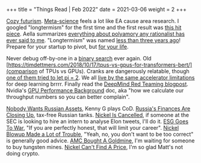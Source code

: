 +++
title = "Things Read | Feb 2022"
date = 2021-03-06
weight = 2
+++

[Cozy futurism](https://nintil.com/cozy-futurism). [Meta-science](https://nintil.com/science-funding-evidence) feels a lot like EA cause area research. I googled "longtermism" for the first time and the first result was [this hit piece](https://aeon.co/essays/why-longtermism-is-the-worlds-most-dangerous-secular-credo). Aella summarizes [everything about polyamory any rationalist has ever said to me](https://aella.substack.com/p/the-polyamory-post). "Longtermism" was named [less than three years ago](https://forum.effectivealtruism.org/posts/qZyshHCNkjs3TvSem/longtermism)! Prepare for your startup to pivot, but [for your life](https://mindingourway.com/dive-in-2/amp/).

Never debug off-by-one in a [binary search](https://blog.tylerhou.io/posts/binary-search-with-confidence/) ever again. Old [https://timdettmers.com/2018/10/17/tpus-vs-gpus-for-transformers-bert/](comparison of TPUs vs GPUs). Cranks are dangerously relatable, though [one of them tried to let pi = 2](https://buttondown.email/hillelwayne/archive/that-time-indiana-almost-made-p-32/). We all [live by the same accelerator limitations](https://horace.io/brrr_intro.html) for deep learning brrrr. Finally read the [DeepMind Red Teaming blogpost](https://www.deepmind.com/research/publications/2022/Red-Teaming-Language-Models-with-Language-Models). Nvidia's [GPU Performance Background](https://docs.nvidia.com/deeplearning/performance/dl-performance-gpu-background/index.html#gpu-arch) doc, aka "how we calculate our throughput numbers so you can better complain".

[Nobody Wants Russian Assets](https://www.bloomberg.com/opinion/articles/2022-03-01/nobody-wants-russian-assets), Kenny G plays CoD. [Russia's Finances Are Closing Up](https://www.bloomberg.com/opinion/articles/2022-03-02/russia-s-finances-are-closing-up), tax-free Russian tanks. [Nickel Is Cancelled](https://www.bloomberg.com/opinion/articles/2022-03-08/nickel-is-canceled), if someone at the SEC is looking to hire an intern to analyse Elon tweets, I'll do it. [ESG Goes To War](https://www.bloomberg.com/opinion/articles/2022-03-09/esg-goes-to-war), "If you are perfectly honest, that will limit your career". [Nickel Blowup Made a Lot of Trouble](https://www.bloomberg.com/opinion/articles/2022-03-14/nickel-blowup-made-a-lot-of-trouble), "Yeah, no, you don't want to be too correct" is generally good advice. [AMC Bought A Goldmine](https://www.bloomberg.com/opinion/articles/2022-03-15/amc-bought-a-gold-mine), I'm waiting for someone to buy tungsten mines. [Nickel Can't Find A Price](https://www.bloomberg.com/opinion/articles/2022-03-17/nickel-can-t-find-a-price), I'm so glad Matt's not doing crypto.
